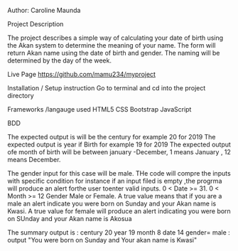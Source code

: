 Author: Caroline Maunda 


Project Description 

The project describes a simple way of calculating your date of birth using the Akan system to determine the meaning of your name. The form will return Akan name using the date of birth and gender. The naming will be determined by the day of the week.




Live Page
https://github.com/mamu234/myproject

Installation / Setup instruction
Go to terminal  and cd into the project directory 




Frameworks /langauge used
HTML5
CSS
Bootstrap
JavaScript


BDD

The expected output  is will be the century for example 20 for 2019
The expected output is year if Birth for example 19 for 2019 
The expected output ofe month of birth  will be between january -December, 1 means January , 12 means December.

The gender input  for this case will be male.
THe code will compre  the inputs with specific condition  for instance if an input filed is empty ,the progrma will produce an alert  forthe user toenter valid inputs.
0 < Date >= 31.
0 < Month >= 12
Gender Male or Female.
A true value means that if you are a male  an alert indicate you were born on Sunday and your Akan name is Kwasi.
A true value  for female will produce an alert indicating you were born on SUnday and your Akan name is Akosua

The summary output is :
century    20
year       19
month       8
date       14
gender=  male : output "You were born on Sunday and Your akan name is Kwasi"


